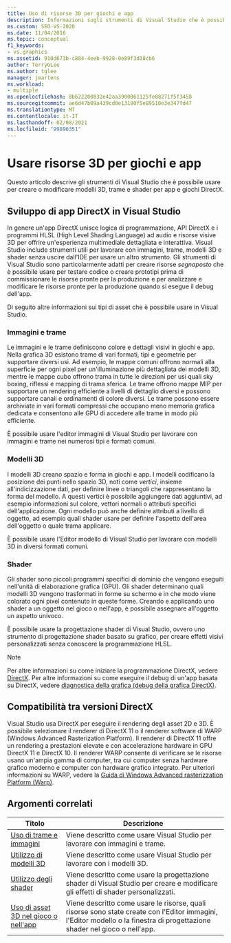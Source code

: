```yaml
---
title: Uso di risorse 3D per giochi e app
description: Informazioni sugli strumenti di Visual Studio che è possibile usare per creare o modificare modelli 3D, trame e shader per app e giochi basati su DirectX.
ms.custom: SEO-VS-2020
ms.date: 11/04/2016
ms.topic: conceptual
f1_keywords:
- vs.graphics
ms.assetid: 910d673b-c884-4eeb-9928-0e89f3d38cb6
author: TerryGLee
ms.author: tglee
manager: jmartens
ms.workload:
- multiple
ms.openlocfilehash: 8b622200832e42aa3900061125fe08271f5f3458
ms.sourcegitcommit: ae6d47b09a439cd0e13180f5e89510e3e347fd47
ms.translationtype: MT
ms.contentlocale: it-IT
ms.lasthandoff: 02/08/2021
ms.locfileid: "99896351"
---
```

# <a name="work-with-3d-assets-for-games-and-apps"></a>Usare risorse 3D per giochi e app

Questo articolo descrive gli strumenti di Visual Studio che è possibile usare per creare o modificare modelli 3D, trame e shader per app e giochi DirectX.

## <a name="directx-app-development-in-visual-studio"></a>Sviluppo di app DirectX in Visual Studio

In genere un'app DirectX unisce logica di programmazione, API DirectX e i programmi HLSL (High Level Shading Language) ad audio e risorse visive 3D per offrire un'esperienza multimediale dettagliata e interattiva. Visual Studio include strumenti utili per lavorare con immagini, trame, modelli 3D e shader senza uscire dall'IDE per usare un altro strumento. Gli strumenti di Visual Studio sono particolarmente adatti per creare risorse *segnaposto* che è possibile usare per testare codice o creare prototipi prima di commissionare le risorse pronte per la produzione e per analizzare e modificare le risorse pronte per la produzione quando si esegue il debug dell'app.

Di seguito altre informazioni sui tipi di asset che è possibile usare in Visual Studio.

### <a name="images-and-textures"></a>Immagini e trame

Le immagini e le trame definiscono colore e dettagli visivi in giochi e app. Nella grafica 3D esistono trame di vari formati, tipi e geometrie per supportare diversi usi. Ad esempio, le mappe comuni offrono normali alla superficie per ogni pixel per un'illuminazione più dettagliata dei modelli 3D, mentre le mappe cubo offrono trama in tutte le direzioni per usi quali sky boxing, riflessi e mapping di trama sferica. Le trame offrono mappe MIP per supportare un rendering efficiente a livelli di dettaglio diversi e possono supportare canali e ordinamenti di colore diversi. Le trame possono essere archiviate in vari formati compressi che occupano meno memoria grafica dedicata e consentono alle GPU di accedere alle trame in modo più efficiente.

È possibile usare l'editor immagini di Visual Studio per lavorare con immagini e trame nei numerosi tipi e formati comuni.

### <a name="3d-models"></a>Modelli 3D

I modelli 3D creano spazio e forma in giochi e app. I modelli codificano la posizione dei punti nello spazio 3D, noti come *vertici*, insieme all'indicizzazione dati, per definire linee o triangoli che rappresentano la forma del modello. A questi vertici è possibile aggiungere dati aggiuntivi, ad esempio informazioni sul colore, vettori normali o attributi specifici dell'applicazione. Ogni modello può anche definire attributi a livello di oggetto, ad esempio quali shader usare per definire l'aspetto dell'area dell'oggetto o quale trama applicare.

È possibile usare l'Editor modello di Visual Studio per lavorare con modelli 3D in diversi formati comuni.

### <a name="shaders"></a>Shader

Gli shader sono piccoli programmi specifici di dominio che vengono eseguiti nell'unità di elaborazione grafica (GPU). Gli shader determinano quali modelli 3D vengono trasformati in forme su schermo e in che modo viene colorato ogni pixel contenuto in queste forme. Creando e applicando uno shader a un oggetto nel gioco o nell'app, è possibile assegnare all'oggetto un aspetto univoco.

È possibile usare la progettazione shader di Visual Studio, ovvero uno strumento di progettazione shader basato su grafico, per creare effetti visivi personalizzati senza conoscere la programmazione HLSL.

> [!NOTE]
> Per altre informazioni su come iniziare la programmazione DirectX, vedere [DirectX](/windows/win32/directx). Per altre informazioni su come eseguire il debug di un'app basata su DirectX, vedere [diagnostica della grafica (debug della grafica DirectX)](../debugger/graphics/visual-studio-graphics-diagnostics.md).

## <a name="directx-version-compatibility"></a>Compatibilità tra versioni DirectX

Visual Studio usa DirectX per eseguire il rendering degli asset 2D e 3D. È possibile selezionare il renderer di DirectX 11 o il renderer software di WARP (Windows Advanced Rasterization Platform). Il renderer di DirectX 11 offre un rendering a prestazioni elevate e con accelerazione hardware in GPU DirectX 11 e DirectX 10. Il renderer WARP consente di verificare se le risorse usano un'ampia gamma di computer, tra cui computer senza hardware grafico moderno e computer con hardware grafico integrato. Per ulteriori informazioni su WARP, vedere la [Guida di Windows Advanced rasterizzation Platform (Warp)](/windows/win32/direct3darticles/directx-warp).

## <a name="related-topics"></a>Argomenti correlati

|Titolo|Descrizione|
|-----------|-----------------|
|[Uso di trame e immagini](../designers/working-with-textures-and-images.md)|Viene descritto come usare Visual Studio per lavorare con immagini e trame.|
|[Utilizzo di modelli 3D](../designers/working-with-3-d-models.md)|Viene descritto come usare Visual Studio per lavorare con i modelli 3D.|
|[Utilizzo degli shader](../designers/working-with-shaders.md)|Viene descritto come usare la progettazione shader di Visual Studio per creare e modificare gli effetti di shader personalizzati.|
|[Uso di asset 3D nel gioco o nell'app](../designers/using-3-d-assets-in-your-game-or-app.md)|Viene descritto come usare le risorse, quali risorse sono state create con l'Editor immagini, l'Editor modello o la finestra di progettazione shader nel gioco o nell'app.|
